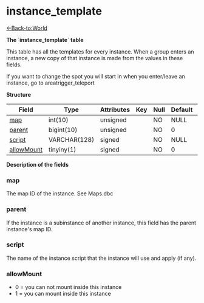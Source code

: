 # instance\_template

[<-Back-to:World](database-world.md)

**The \`instance\_template\` table**

This table has all the templates for every instance. When a group enters an instance, a new copy of that instance is made from the values in these fields.

If you want to change the spot you will start in when you enter/leave an instance, go to areatrigger\_teleport

**Structure**

| Field           | Type         | Attributes | Key | Null | Default | Extra | Comment |
|-----------------|--------------|------------|-----|------|---------|-------|---------|
| [map][1]        | int(10)      | unsigned   |     | NO   | NULL    |       |         |
| [parent][2]     | bigint(10)   | unsigned   |     | NO   | 0       |       |         |
| [script][3]     | VARCHAR(128) | signed     |     | NO   | NULL    |       |         |
| [allowMount][4] | tinyiny(1)   | signed     |     | NO   | 0       |       |         |

[1]: #map
[2]: #parent
[3]: #script
[4]: #allowmount

**Description of the fields**

### map

The map ID of the instance. See Maps.dbc

### parent

If the instance is a subinstance of another instance, this field has the parent instance's map ID.

### script

The name of the instance script that the instance will use and apply (if any).

### allowMount

- 0 = you can not mount inside this instance
- 1 = you can mount inside this instance
